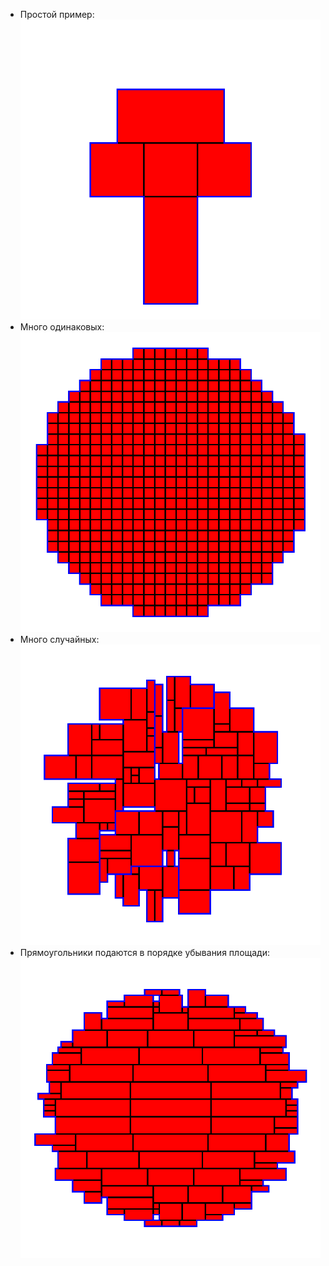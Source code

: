 ﻿- Простой пример:\
![Alt text](Pictures/1.png?raw=true)
- Много одинаковых:\
![Alt text](Pictures/2.png?raw=true)
- Много случайных:\
![Alt text](Pictures/3.png?raw=true)
- Прямоугольники подаются в порядке убывания площади:
![Alt text](Pictures/4.png?raw=true )
